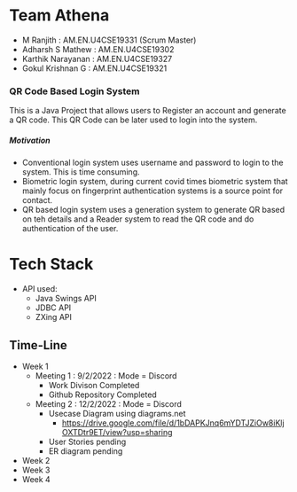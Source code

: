 # Team Athena

* M Ranjith    		: AM.EN.U4CSE19331 (Scrum Master)
* Adharsh S Mathew 	: AM.EN.U4CSE19302
* Karthik Narayanan 	: AM.EN.U4CSE19327
* Gokul Krishnan G	: AM.EN.U4CSE19321

### QR Code Based Login System

This is a Java Project that allows users to Register an account and generate a QR code. This QR Code can be later used to login into the system.

##### Motivation

* Conventional login system uses username and password to login to the system. This is time consuming.
* Biometric login system, during current covid times  biometric system that mainly focus on fingerprint authentication systems is a source point for contact.
* QR based login system uses a generation system to generate QR based on teh details and a Reader system to read the QR code and do authentication of the user.

# Tech Stack

* API used:
  * Java Swings API
  * JDBC API
  * ZXing API

## Time-Line

* Week 1
  * Meeting 1 : 9/2/2022 : Mode = Discord
    * Work Divison Completed
    * Github Repository Completed
  * Meeting 2 : 12/2/2022 : Mode = Discord
    * Usecase Diagram using diagrams.net
      * https://drive.google.com/file/d/1bDAPKJnq6mYDTJZiOw8iKljOXTDtr9ET/view?usp=sharing
    * User Stories pending
    * ER diagram pending
* Week 2
* Week 3
* Week 4
